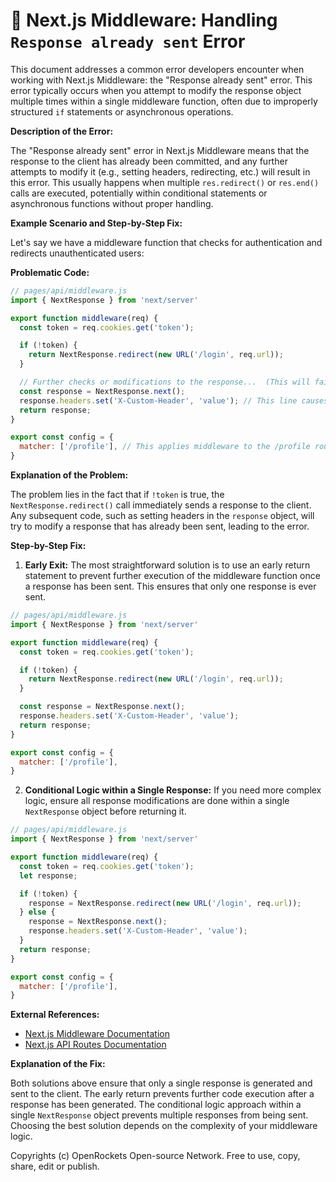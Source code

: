 # 🐞 Next.js Middleware: Handling `Response already sent` Error


This document addresses a common error developers encounter when working with Next.js Middleware: the "Response already sent" error. This error typically occurs when you attempt to modify the response object multiple times within a single middleware function, often due to improperly structured `if` statements or asynchronous operations.


**Description of the Error:**

The "Response already sent" error in Next.js Middleware means that the response to the client has already been committed, and any further attempts to modify it (e.g., setting headers, redirecting, etc.) will result in this error. This usually happens when multiple `res.redirect()` or `res.end()` calls are executed, potentially within conditional statements or asynchronous functions without proper handling.


**Example Scenario and Step-by-Step Fix:**

Let's say we have a middleware function that checks for authentication and redirects unauthenticated users:


**Problematic Code:**

```javascript
// pages/api/middleware.js
import { NextResponse } from 'next/server'

export function middleware(req) {
  const token = req.cookies.get('token');

  if (!token) {
    return NextResponse.redirect(new URL('/login', req.url));
  }

  // Further checks or modifications to the response...  (This will fail if the above redirect is executed)
  const response = NextResponse.next();
  response.headers.set('X-Custom-Header', 'value'); // This line causes the error if the if statement above executes
  return response;
}

export const config = {
  matcher: ['/profile'], // This applies middleware to the /profile route only.
}
```

**Explanation of the Problem:**

The problem lies in the fact that if `!token` is true, the `NextResponse.redirect()` call immediately sends a response to the client.  Any subsequent code, such as setting headers in the `response` object, will try to modify a response that has already been sent, leading to the error.


**Step-by-Step Fix:**

1. **Early Exit:** The most straightforward solution is to use an early return statement to prevent further execution of the middleware function once a response has been sent.  This ensures that only one response is ever sent.

```javascript
// pages/api/middleware.js
import { NextResponse } from 'next/server'

export function middleware(req) {
  const token = req.cookies.get('token');

  if (!token) {
    return NextResponse.redirect(new URL('/login', req.url));
  }

  const response = NextResponse.next();
  response.headers.set('X-Custom-Header', 'value');
  return response;
}

export const config = {
  matcher: ['/profile'],
}
```

2. **Conditional Logic within a Single Response:**  If you need more complex logic, ensure all response modifications are done within a single `NextResponse` object before returning it.

```javascript
// pages/api/middleware.js
import { NextResponse } from 'next/server'

export function middleware(req) {
  const token = req.cookies.get('token');
  let response;

  if (!token) {
    response = NextResponse.redirect(new URL('/login', req.url));
  } else {
    response = NextResponse.next();
    response.headers.set('X-Custom-Header', 'value');
  }
  return response;
}

export const config = {
  matcher: ['/profile'],
}
```

**External References:**

* [Next.js Middleware Documentation](https://nextjs.org/docs/app/building-your-application/routing/middleware)
* [Next.js API Routes Documentation](https://nextjs.org/docs/api-routes/introduction)


**Explanation of the Fix:**

Both solutions above ensure that only a single response is generated and sent to the client. The early return prevents further code execution after a response has been generated. The conditional logic approach within a single `NextResponse` object prevents multiple responses from being sent.  Choosing the best solution depends on the complexity of your middleware logic.


Copyrights (c) OpenRockets Open-source Network. Free to use, copy, share, edit or publish.

